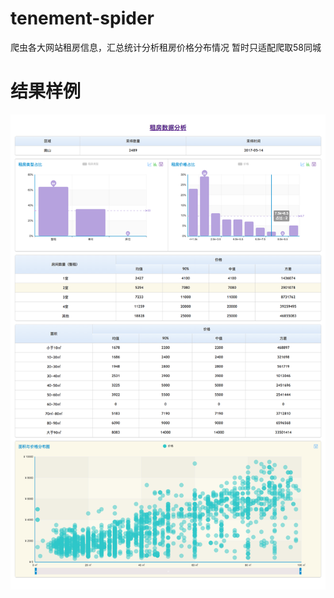 # tenement-spider
爬虫各大网站租房信息，汇总统计分析租房价格分布情况
暂时只适配爬取58同城

# 结果样例
![样例图片](https://raw.githubusercontent.com/JeffXue/tenement-spider/master/南山-2017-05-14.png)